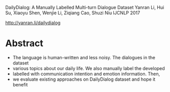 DailyDialog: A Manually Labelled Multi-turn Dialogue Dataset
Yanran Li, Hui Su, Xiaoyu Shen, Wenjie Li, Ziqiang Cao, Shuzi Niu
IJCNLP 2017

  http://yanran.li/dailydialog

# Abstract

* The language is human-written and less noisy.  The dialogues in the dataset
* various topics about our daily life. We also manually label the developed
* labelled with communication intention and emotion information. Then,
* we evaluate existing approaches on DailyDialog dataset and hope it benefit
